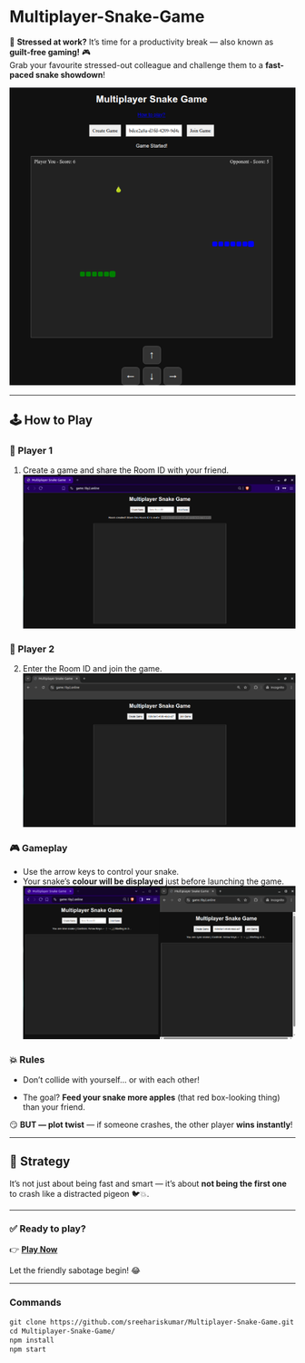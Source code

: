 # Multiplayer-Snake-Game

💼 **Stressed at work?** It’s time for a productivity break — also known as **guilt-free gaming!** 🎮  
Grab your favourite stressed-out colleague and challenge them to a **fast-paced snake showdown**!

![Snake Game](snake_game.png)

---

## 🕹️ How to Play

### 👤 Player 1
1. Create a game and share the Room ID with your friend.  
![Screenshot1](Screenshot1.png)


### 👥 Player 2
2. Enter the Room ID and join the game.  
![Screenshot2](Screenshot2.png)


### 🎮 Gameplay
- Use the arrow keys to control your snake.
- Your snake’s **colour will be displayed** just before launching the game.  
![Screenshot3](Screenshot3.png)


### 💥 Rules
- Don’t collide with yourself… or with each other!  


- The goal? **Feed your snake more apples** (that red box-looking thing) than your friend.

😏 **BUT — plot twist** — if someone crashes, the other player **wins instantly**!

---

## 🤔 Strategy
It’s not just about being fast and smart — it’s about **not being the first one** to crash like a distracted pigeon 🐦💥.

---

### ✅ Ready to play?
👉 [**Play Now**](https://game.1by2.online)

Let the friendly sabotage begin! 😂

---

### Commands
```
git clone https://github.com/sreehariskumar/Multiplayer-Snake-Game.git
cd Multiplayer-Snake-Game/
npm install
npm start
```
